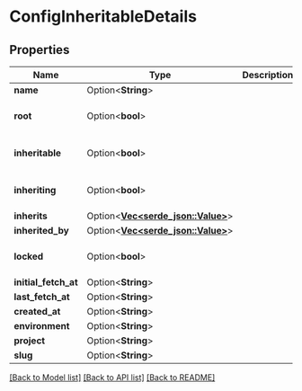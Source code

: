 # ConfigInheritableDetails

## Properties

Name | Type | Description | Notes
------------ | ------------- | ------------- | -------------
**name** | Option<**String**> |  | [optional]
**root** | Option<**bool**> |  | [optional][default to true]
**inheritable** | Option<**bool**> |  | [optional][default to true]
**inheriting** | Option<**bool**> |  | [optional][default to true]
**inherits** | Option<[**Vec<serde_json::Value>**](serde_json::Value.md)> |  | [optional]
**inherited_by** | Option<[**Vec<serde_json::Value>**](serde_json::Value.md)> |  | [optional]
**locked** | Option<**bool**> |  | [optional][default to true]
**initial_fetch_at** | Option<**String**> |  | [optional]
**last_fetch_at** | Option<**String**> |  | [optional]
**created_at** | Option<**String**> |  | [optional]
**environment** | Option<**String**> |  | [optional]
**project** | Option<**String**> |  | [optional]
**slug** | Option<**String**> |  | [optional]

[[Back to Model list]](../README.md#documentation-for-models) [[Back to API list]](../README.md#documentation-for-api-endpoints) [[Back to README]](../README.md)


